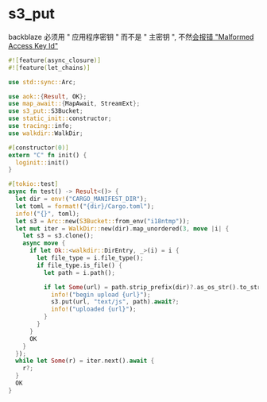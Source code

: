 [‼️]: ✏️README.mdt

# s3_put

backblaze 必须用 " 应用程序密钥 " 而不是 " 主密钥 ", 不然[会报错 "Malformed Access Key Id"](https://github.com/timmyomahony/craft-remote-backup/issues/11#issuecomment-657661478)

```rust
#![feature(async_closure)]
#![feature(let_chains)]

use std::sync::Arc;

use aok::{Result, OK};
use map_await::{MapAwait, StreamExt};
use s3_put::S3Bucket;
use static_init::constructor;
use tracing::info;
use walkdir::WalkDir;

#[constructor(0)]
extern "C" fn init() {
  loginit::init()
}

#[tokio::test]
async fn test() -> Result<()> {
  let dir = env!("CARGO_MANIFEST_DIR");
  let toml = format!("{dir}/Cargo.toml");
  info!("{}", toml);
  let s3 = Arc::new(S3Bucket::from_env("i18ntmp"));
  let mut iter = WalkDir::new(dir).map_unordered(3, move |i| {
    let s3 = s3.clone();
    async move {
      if let Ok::<walkdir::DirEntry, _>(i) = i {
        let file_type = i.file_type();
        if file_type.is_file() {
          let path = i.path();

          if let Some(url) = path.strip_prefix(dir)?.as_os_str().to_str() {
            info!("begin upload {url}");
            s3.put(url, "text/js", path).await?;
            info!("uploaded {url}");
          }
        }
      }
      OK
    }
  });
  while let Some(r) = iter.next().await {
    r?;
  }
  OK
}
```
